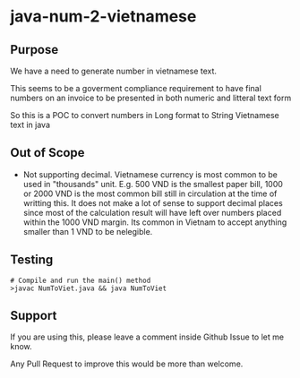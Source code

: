 # java-num-2-vietnamese

## Purpose

We have a need to generate number in vietnamese text.

This seems to be a goverment compliance requirement to have final numbers on an invoice to be presented in both numeric and litteral text form

So this is a POC to convert numbers in Long format to String Vietnamese text in java

## Out of Scope

- Not supporting decimal.
Vietnamese currency is most common to be used in "thousands" unit.
E.g. 500 VND is the smallest paper bill, 1000 or 2000 VND is the most common bill still in circulation at the time of writting this.
It does not make a lot of sense to support decimal places since most of the calculation result will have left over numbers placed within the 1000 VND margin.
Its common in Vietnam to accept anything smaller than 1 VND to be nelegible.

## Testing

```shell
# Compile and run the main() method
>javac NumToViet.java && java NumToViet
```

## Support

If you are using this, please leave a comment inside Github Issue to let me know.

Any Pull Request to improve this would be more than welcome.


